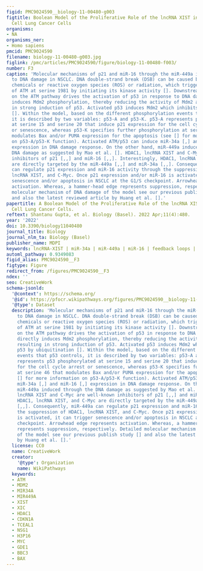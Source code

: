 ```yaml
---
figid: PMC9024590__biology-11-00480-g003
figtitle: Boolean Model of the Proliferative Role of the lncRNA XIST in Non-Small
  Cell Lung Cancer Cells
organisms:
- NA
organisms_ner:
- Homo sapiens
pmcid: PMC9024590
filename: biology-11-00480-g003.jpg
figlink: /pmc/articles/PMC9024590/figure/biology-11-00480-f003/
number: F3
caption: 'Molecular mechanisms of p21 and miR-16 through the miR-449a in response
  to DNA damage in NSCLC. DNA double-strand break (DSB) can be caused by the radiomimetic
  chemicals or reactive oxygen species (ROS) or radiation, which triggers autophosphorylation
  of ATM at serine 1981 by initiating its kinase activity []. Downstream phosphorylation
  on the ATM pathway drives the activation of p53 in response to DNA damage. ATM directly
  induces Mdm2 phosphorylation, thereby reducing the activity of Mdm2 and resulting
  in strong induction of p53. Activated p53 induces Mdm2 which inhibits p53 by ubiquitination
  []. Within the model, based on the different phosphorylation events that p53 controls,
  it is described by two variables: p53-A and p53-K. p53-A represents p53 phosphorylated
  at serine 15 and serine 20 that induce p21 expression for the cell cycle arrest
  or senescence, whereas p53-K specifies further phosphorylation at serine 46 that
  modulates Bax and/or PUMA expression for the apoptosis (see [] for more information
  on p53-A/p53-K function). Activated ATM/p53 can induce miR-34a [,] and miR-16 [,]
  expression in DNA damage response. On the other hand, miR-449a induced through the
  DNA damage as suggested by Mao et al. []. HDAC1, lncRNA XIST and C-Myc are well-known
  inhibitors of p21 [,,] and miR-16 [,,]. Interestingly, HDAC1, lncRNA XIST, and C-Myc
  are directly targeted by the miR-449a [,,] and miR-34a [,,]. Consequently, miR-449a
  can regulate p21 expression and miR-16 activity through the suppression of HDAC1,
  lncRNA XIST, and C-Myc. Once p21 expression and/or miR-16 is activated, it can trigger
  senescence and/or apoptosis in NSCLC at the G1/S checkpoint. Arrowhead edge represents
  activation. Whereas, a hammer-head edge represents suppression, respectively. Detailed
  molecular mechanism of DNA damage of the model see our previous publish study []
  and also the latest reviewed article by Huang et al. [].'
papertitle: A Boolean Model of the Proliferative Role of the lncRNA XIST in Non-Small
  Cell Lung Cancer Cells.
reftext: Shantanu Gupta, et al. Biology (Basel). 2022 Apr;11(4):480.
year: '2022'
doi: 10.3390/biology11040480
journal_title: Biology
journal_nlm_ta: Biology (Basel)
publisher_name: MDPI
keywords: lncRNA-XIST | miR-34a | miR-449a | miR-16 | feedback loops | NSCLC
automl_pathway: 0.9349083
figid_alias: PMC9024590__F3
figtype: Figure
redirect_from: /figures/PMC9024590__F3
ndex: ''
seo: CreativeWork
schema-jsonld:
  '@context': https://schema.org/
  '@id': https://pfocr.wikipathways.org/figures/PMC9024590__biology-11-00480-g003.html
  '@type': Dataset
  description: 'Molecular mechanisms of p21 and miR-16 through the miR-449a in response
    to DNA damage in NSCLC. DNA double-strand break (DSB) can be caused by the radiomimetic
    chemicals or reactive oxygen species (ROS) or radiation, which triggers autophosphorylation
    of ATM at serine 1981 by initiating its kinase activity []. Downstream phosphorylation
    on the ATM pathway drives the activation of p53 in response to DNA damage. ATM
    directly induces Mdm2 phosphorylation, thereby reducing the activity of Mdm2 and
    resulting in strong induction of p53. Activated p53 induces Mdm2 which inhibits
    p53 by ubiquitination []. Within the model, based on the different phosphorylation
    events that p53 controls, it is described by two variables: p53-A and p53-K. p53-A
    represents p53 phosphorylated at serine 15 and serine 20 that induce p21 expression
    for the cell cycle arrest or senescence, whereas p53-K specifies further phosphorylation
    at serine 46 that modulates Bax and/or PUMA expression for the apoptosis (see
    [] for more information on p53-A/p53-K function). Activated ATM/p53 can induce
    miR-34a [,] and miR-16 [,] expression in DNA damage response. On the other hand,
    miR-449a induced through the DNA damage as suggested by Mao et al. []. HDAC1,
    lncRNA XIST and C-Myc are well-known inhibitors of p21 [,,] and miR-16 [,,]. Interestingly,
    HDAC1, lncRNA XIST, and C-Myc are directly targeted by the miR-449a [,,] and miR-34a
    [,,]. Consequently, miR-449a can regulate p21 expression and miR-16 activity through
    the suppression of HDAC1, lncRNA XIST, and C-Myc. Once p21 expression and/or miR-16
    is activated, it can trigger senescence and/or apoptosis in NSCLC at the G1/S
    checkpoint. Arrowhead edge represents activation. Whereas, a hammer-head edge
    represents suppression, respectively. Detailed molecular mechanism of DNA damage
    of the model see our previous publish study [] and also the latest reviewed article
    by Huang et al. [].'
  license: CC0
  name: CreativeWork
  creator:
    '@type': Organization
    name: WikiPathways
  keywords:
  - ATM
  - MDM2
  - MIR34A
  - MIR449A
  - XIST
  - XIC
  - HDAC1
  - CDKN1A
  - TCEAL1
  - NSG1
  - H3P16
  - MYC
  - GDE1
  - BBC3
  - BAX
---
```

